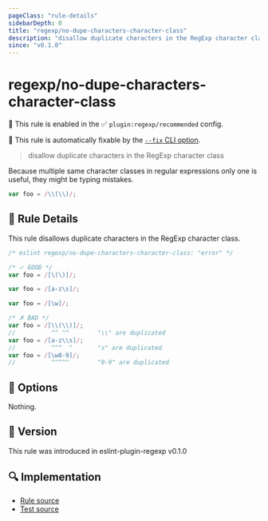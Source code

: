 ```yaml
---
pageClass: "rule-details"
sidebarDepth: 0
title: "regexp/no-dupe-characters-character-class"
description: "disallow duplicate characters in the RegExp character class"
since: "v0.1.0"
---
```

# regexp/no-dupe-characters-character-class

💼 This rule is enabled in the ✅ `plugin:regexp/recommended` config.

🔧 This rule is automatically fixable by the [`--fix` CLI option](https://eslint.org/docs/latest/user-guide/command-line-interface#--fix).

<!-- end auto-generated rule header -->

> disallow duplicate characters in the RegExp character class

Because multiple same character classes in regular expressions only one is useful, they might be typing mistakes.

```js
var foo = /\\(\\)/;
```

## :book: Rule Details

This rule disallows duplicate characters in the RegExp character class.

<eslint-code-block fix>

```js
/* eslint regexp/no-dupe-characters-character-class: "error" */

/* ✓ GOOD */
var foo = /[\(\)]/;

var foo = /[a-z\s]/;

var foo = /[\w]/;

/* ✗ BAD */
var foo = /[\\(\\)]/;
//          ^^ ^^        "\\" are duplicated
var foo = /[a-z\\s]/;
//          ^^^  ^       "s" are duplicated
var foo = /[\w0-9]/;
//          ^^^^^        "0-9" are duplicated
```

</eslint-code-block>

## :wrench: Options

Nothing.

## :rocket: Version

This rule was introduced in eslint-plugin-regexp v0.1.0

## :mag: Implementation

- [Rule source](https://github.com/ota-meshi/eslint-plugin-regexp/blob/master/lib/rules/no-dupe-characters-character-class.ts)
- [Test source](https://github.com/ota-meshi/eslint-plugin-regexp/blob/master/tests/lib/rules/no-dupe-characters-character-class.ts)
